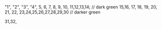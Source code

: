 "1", "2", "3", "4", 5, 6, 7, 8, 9, 10, 11,12,13,14; // dark green
15,16, 17, 18, 19, 20, 21, 22, 23,24,25,26,27,28,29,30 // darker green

31,32,
